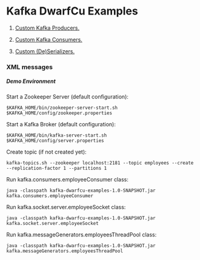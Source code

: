 # Kafka DwarfCu Examples

1. <a href="https://github.com/DwarfCu/kafka/tree/master/src/main/java/kafka/producers">Custom Kafka Producers.</a>

2. <a href="https://github.com/DwarfCu/kafka/tree/master/src/main/java/kafka/consumers">Custom Kafka Consumers.</a>

3. <a href="https://github.com/DwarfCu/kafka/tree/mster/src/main/java/kafka/producers/xmlClass/serialization">Custom (De)Serializers.</a>

### XML messages
##### Demo Environment

Start a Zookeeper Server (default configuration):

    $KAFKA_HOME/bin/zookeeper-server-start.sh $KAFKA_HOME/config/zookeeper.properties

Start a Kafka Broker (default configuration):

    $KAFKA_HOME/bin/kafka-server-start.sh $KAFKA_HOME/config/server.properties

Create topic (if not created yet):

    kafka-topics.sh --zookeeper localhost:2181 --topic employees --create --replication-factor 1 --partitions 1

Run kafka.consumers.employeeConsumer class:

    java -classpath kafka-dwarfcu-examples-1.0-SNAPSHOT.jar kafka.consumers.employeeConsumer

Run kafka.socket.server.employeeSocket class:

    java -classpath kafka-dwarfcu-examples-1.0-SNAPSHOT.jar kafka.socket.server.employeeSocket

Run kafka.messageGenerators.employeesThreadPool class:

    java -classpath kafka-dwarfcu-examples-1.0-SNAPSHOT.jar kafka.messageGenerators.employeesThreadPool
